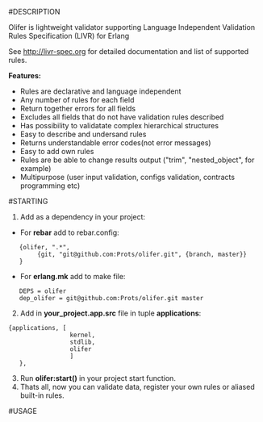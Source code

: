 #DESCRIPTION

Olifer is lightweight validator supporting Language Independent Validation Rules Specification (LIVR) for Erlang

See http://livr-spec.org for detailed documentation and list of supported rules.

**Features:**

* Rules are declarative and language independent
* Any number of rules for each field
* Return together errors for all fields
* Excludes all fields that do not have validation rules described
* Has possibility to validatate complex hierarchical structures
* Easy to describe and undersand rules
* Returns understandable error codes(not error messages)
* Easy to add own rules
* Rules are be able to change results output ("trim", "nested_object", for example)
* Multipurpose (user input validation, configs validation, contracts programming etc)
 
#STARTING

1. Add as a dependency in your project:
*  For **rebar** add to rebar.config: 
```
   {olifer, ".*",
        {git, "git@github.com:Prots/olifer.git", {branch, master}}
   }
```
*  For **erlang.mk** add to make file:
```
   DEPS = olifer
   dep_olifer = git@github.com:Prots/olifer.git master
```
2. Add in **your_project.app.src** file in tuple **applications**:
```  
{applications, [
                 kernel,
                 stdlib,
                 olifer
                 ]
   },
```
3. Run **olifer:start()** in your project start function.
4. Thats all, now you can validate data, register your own rules or aliased built-in rules.
 
#USAGE

